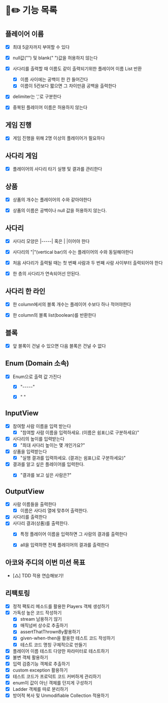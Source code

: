 #  🎒✏️ 기능 목록 

## 플레이어 이름
- [x] 최대 5글자까지 부여할 수 있다
- [x] null값("") 및 blank(" ")값을 허용하지 않는다
- [x] 사다리를 출력할 때 이름도 같이 출력되기위한 플레이어 이름 List 반환
  - [x] 이름 사이에는 공백이 한 칸 들어간다
  - [x] 이름이 5칸보다 짧으면 그 차이만큼 공백을 출력한다 
- [x] delimiter는 ','로 구분한다
- [x] 중복된 플레이어 이름은 허용하지 않는다


## 게임 진행
- [x] 게임 진행을 위해 2명 이상의 플레이어가 필요하다


## 사다리 게임
- [x] 플레이어의 사다리 타기 실행 및 결과를 관리한다


## 상품
- [x] 상품의 개수는 플레이어의 수와 같아야한다
- [x] 상품의 이름은 공백이나 null 값을 허용하지 않는다.


## 사다리
- [x] 사다리 모양은 |-----| 혹은 |     |이어야 한다 
- [x] 사다리의 "|"(vertical bar)의 수는 플레이어의 수와 동일해야한다
- [x] 처음 사다리가 출력될 때는 첫 번째 사람과 두 번째 사람 사이부터 출력되어야 한다
- [x] 한 층의 사다리가 연속되어선 안된다.


## 사다리 한 라인
- [x] 한 column에서의 블록 개수는 플레이어 수보다 하나 적어야한다
- [x] 한 column의 블록 list(boolean)를 반환한다


## 블록
- [x] 앞 블록이 건널 수 있으면 다음 블록은 건널 수 없다


## Enum (Domain 소속)
- [x] Enum으로 출력 값 가진다
  - [x] "-----"
  - [x] "     "


## InputView
- [x] 참여할 사람 이름을 입력 받는다
  - [x] "참여할 사람 이름을 입력하세요. (이름은 쉼표(,)로 구분하세요)"
- [x] 사다리의 높이를 입력받는다
  - [x] "최대 사다리 높이는 몇 개인가요?"
- [x] 상품을 입력받는다
  - [x] "실행 결과를 입력하세요. (결과는 쉼표(,)로 구분하세요)"
- [x] 결과를 알고 싶은 플레이어를 입력한다.
  - [x] "결과를 보고 싶은 사람은?"


## OutputView
- [x] 사람 이름들을 출력한다
  - [x] 이름은 사다리 열에 맞추어 출력한다.
- [x] 사다리를 출력한다
- [x] 사다리 결과(상품)를 출력한다.
  - [x] 특정 플레이어 이름을 입력하면 그 사람의 결과를 출력한다
  - [x] all을 입력하면 전체 플레이어의 결과를 출력한다


## 아코와 주디의 이번 미션 목표
- [△] TDD 적용 연습해보기!


## 리팩토링
- [x] 정적 팩토리 메소드를 활용한 Players 객체 생성하기
- [x] 가독성 높은 코드 작성하기
  - [x] stream 남용하기 않기
  - [x] 매직넘버 상수로 추출하기
  - [x] assertThatThrownBy활용하기
  - [x] given-when-then을 활용한 테스트 코드 작성하기
  - [x] 테스트 코드 명칭 구체적으로 만들기
- [x] 플레이어 이름 테스트 다양한 파라미터로 테스트하기
- [x] 불변 객체 활용하기
- [x] 입력 검증기능 객체로 추출하기
- [x] custom exception 활용하기 
- [x] 테스트 코드가 프로덕트 코드 커버하게 관리하기
- [x] enum이 값이 아닌 객체를 던지게 구성하기
- [x] Ladder 객체를 따로 분리하기 
- [x] 방어적 복사 및 Unmodifiable Collection 적용하기
